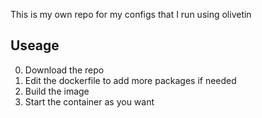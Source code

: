 This is my own repo for my configs that I run using olivetin


## Useage

0. Download the repo 
1. Edit the dockerfile to add more packages if needed
2. Build the image
3. Start the container as you want